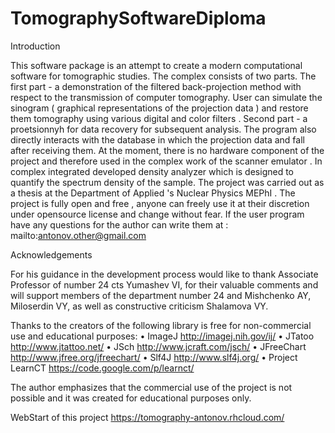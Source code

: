 TomographySoftwareDiploma
=========================
Introduction
 
This software package is an attempt to create a modern computational software for tomographic studies. The complex consists
of two parts. The first part - a demonstration of the filtered back-projection method with respect to the transmission of
computer tomography. User can simulate the sinogram ( graphical representations of the projection data ) and restore
them tomography using various digital and color filters . Second part - a proetsionnyh for data recovery for 
subsequent analysis. The program also directly interacts with the database in which the projection data and fall 
after receiving them. At the moment, there is no hardware component of the project and therefore used in the complex work 
of the scanner emulator . In complex integrated developed density analyzer which is designed to quantify the spectrum 
density of the sample.
The project was carried out as a thesis at the Department of Applied 's Nuclear Physics MEPhI . The project is fully open
and free , anyone can freely use it at their discretion under opensource license and change without fear.
If the user program have any questions for the author can write them at : mailto:antonov.other@gmail.com

Acknowledgements
 
For his guidance in the development process would like to thank Associate Professor of number 24 cts Yumashev VI, 
for their valuable comments and will support members of the department number 24 and Mishchenko AY, Miloserdin VY, 
as well as constructive criticism Shalamova VY. 

Thanks to the creators of the following library is free for non-commercial use and educational purposes:
•       ImageJ http://imagej.nih.gov/ij/
•       JTatoo http://www.jtattoo.net/
•       JSch http://www.jcraft.com/jsch/
•       JFreeChart http://www.jfree.org/jfreechart/
•       Slf4J http://www.slf4j.org/
•       Project LearnCT https://code.google.com/p/learnct/
 
The author emphasizes that the commercial use of the project is not possible and it was created for educational purposes only. 

WebStart of this project https://tomography-antonov.rhcloud.com/
